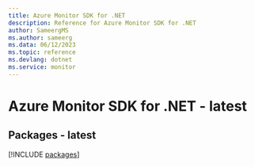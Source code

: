```yaml
---
title: Azure Monitor SDK for .NET
description: Reference for Azure Monitor SDK for .NET
author: SameergMS
ms.author: sameerg
ms.data: 06/12/2023
ms.topic: reference
ms.devlang: dotnet
ms.service: monitor
---
```

# Azure Monitor SDK for .NET - latest
## Packages - latest
[!INCLUDE [packages](monitor-index.md)]